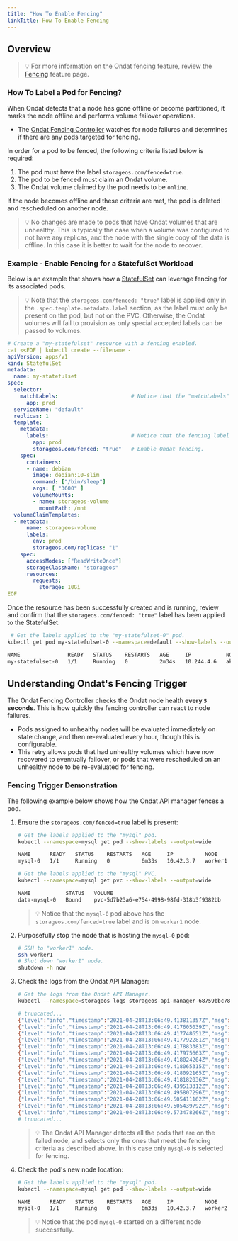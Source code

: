 ```yaml
---
title: "How To Enable Fencing"
linkTitle: How To Enable Fencing
---
```


## Overview

> 💡 For more information on the Ondat fencing feature, review the [Fencing](/docs/concepts/fencing) feature page.

### How To Label a Pod for Fencing?

When Ondat detects that a node has gone offline or become partitioned, it marks the node offline and performs volume failover operations.

- The [Ondat Fencing Controller](https://github.com/storageos/api-manager/tree/master/controllers/fencer) watches for node failures and determines if there are any pods targeted for fencing.

In order for a pod to be fenced, the following criteria listed below is required:

1. The pod must have the label `storageos.com/fenced=true`.
1. The pod to be fenced must claim an Ondat volume.
1. The Ondat volume claimed by the pod needs to be `online`.

If the node becomes offline and these criteria are met, the pod is deleted and rescheduled on another node.

> 💡 No changes are made to pods that have Ondat volumes that are unhealthy. This is typically the case when a volume was configured to not have any replicas, and the node with the single copy of the data is offline. In this case it is better to wait for the node to recover.

### Example - Enable Fencing for a StatefulSet Workload

Below is an example that shows how a [StatefulSet](https://kubernetes.io/docs/concepts/workloads/controllers/statefulset/) can leverage fencing for its associated pods.

> 💡 Note that the `storageos.com/fenced: "true"` label is applied only in the `.spec.template.metadata.label` section, as the label must only be present on the pod, but not on the PVC. Otherwise, the Ondat volumes will fail to provision as only special accepted labels can be passed to volumes.

```yaml
# Create a "my-statefulset" resource with a fencing enabled. 
cat <<EOF | kubectl create --filename -
apiVersion: apps/v1
kind: StatefulSet
metadata:
  name: my-statefulset
spec:
  selector:
    matchLabels:                       # Notice that the "matchLabels" does NOT have the fencing label.
      app: prod
  serviceName: "default"
  replicas: 1
  template:
    metadata:
      labels:                          # Notice that the fencing label IS PRESENT here.
        app: prod
        storageos.com/fenced: "true"   # Enable Ondat fencing.
    spec:
      containers:
      - name: debian
        image: debian:10-slim
        command: ["/bin/sleep"]
        args: [ "3600" ]
        volumeMounts:
        - name: storageos-volume
          mountPath: /mnt
  volumeClaimTemplates:
  - metadata:
      name: storageos-volume
      labels:
        env: prod
        storageos.com/replicas: "1"
    spec:
      accessModes: ["ReadWriteOnce"]
      storageClassName: "storageos"
      resources:
        requests:
          storage: 10Gi
EOF
```

Once the resource has been successfully created and is running, review and confirm that the `storageos.com/fenced: "true"` label has been applied to the StatefulSet.

```bash
 # Get the labels applied to the "my-statefulset-0" pod.
kubectl get pod my-statefulset-0 --namespace=default --show-labels --output=wide

NAME               READY   STATUS    RESTARTS   AGE     IP           NODE                              NOMINATED NODE   READINESS GATES   LABELS
my-statefulset-0   1/1     Running   0          2m34s   10.244.4.6   aks-storage-41375452-vmss000001   <none>           <none>            app=prod,controller-revision-hash=my-statefulset-d7dc867bf,statefulset.kubernetes.io/pod-name=my-statefulset-0,storageos.com/fenced=true
```

## Understanding Ondat's Fencing Trigger

The Ondat Fencing Controller checks the Ondat node health **every `5` seconds**. This is how quickly the fencing controller can react to node failures.

- Pods assigned to unhealthy nodes will be evaluated immediately on state change, and then re-evaluated every hour, though this is configurable.
- This retry allows pods that had unhealthy volumes which have now recovered to eventually failover, or pods that were rescheduled on an unhealthy node to be re-evaluated for fencing.

### Fencing Trigger Demonstration

The following example below shows how the Ondat API manager fences a pod.

1. Ensure the `storageos.com/fenced=true` label is present:

    ```bash
    # Get the labels applied to the "mysql" pod.
    kubectl --namespace=mysql get pod --show-labels --output=wide
    
    NAME      READY   STATUS    RESTARTS   AGE     IP          NODE             NOMINATED NODE   READINESS GATES   LABELS
    mysql-0   1/1     Running   0          6m33s   10.42.3.7   worker1   <none>           <none>            app=mysql,controller-revision-hash=mysql-799fd74b87,env=prod,statefulset.kubernetes.io/pod-name=mysql-0,storageos.com/fenced=true

    # Get the labels applied to the "mysql" PVC.
    kubectl --namespace=mysql get pvc --show-labels --output=wide
    
    NAME           STATUS   VOLUME                                     CAPACITY   ACCESS MODES   STORAGECLASS   AGE   VOLUMEMODE   LABELS
    data-mysql-0   Bound    pvc-5d7b23a6-e754-4998-98fd-318b3f9382bb   5Gi        RWO            storageos      19m   Filesystem   app=mysql,env=prod,storageos.com/replicas=1
    ```

    > 💡 Notice that the `mysql-0` pod above has the `storageos.com/fenced=true` label and is on `worker1` node.

1. Purposefully stop the node that is hosting the `mysql-0` pod:

    ```bash
    # SSH to "worker1" node.
    ssh worker1
    # Shut down "worker1" node.
    shutdown -h now
    ```

1. Check the logs from the Ondat API Manager:

    ```bash
    # Get the logs from the Ondat API Manager.
    kubectl --namespace=storageos logs storageos-api-manager-68759bbc78-7l5fw
    
    # truncated...
    {"level":"info","timestamp":"2021-04-28T13:06:49.413811357Z","msg":"skipping pod without storageos.com/fenced=true label set","name":"nginx-ingress-controller-xbqjf","namespace":"ingress-nginx"}
    {"level":"info","timestamp":"2021-04-28T13:06:49.417605039Z","msg":"skipping pod without storageos.com/fenced=true label set","name":"storageos-api-manager-68759bbc78-7l5fw","namespace":"storageos"}
    {"level":"info","timestamp":"2021-04-28T13:06:49.417748651Z","msg":"skipping pod without storageos.com/fenced=true label set","name":"coredns-7c5566588d-8g5xq","namespace":"storageos"}
    {"level":"info","timestamp":"2021-04-28T13:06:49.417792281Z","msg":"skipping pod without storageos.com/fenced=true label set","name":"metrics-server-6b55c64f86-cnwtk","namespace":"storageos"}
    {"level":"info","timestamp":"2021-04-28T13:06:49.417883383Z","msg":"skipping pod without storageos.com/fenced=true label set","name":"default-http-backend-67cf578fc4-w8sm4","namespace":"ingress-nginx"}
    {"level":"info","timestamp":"2021-04-28T13:06:49.417975663Z","msg":"skipping pod without storageos.com/fenced=true label set","name":"coredns-autoscaler-65bfc8d47d-ph6pn","namespace":"storageos"}
    {"level":"info","timestamp":"2021-04-28T13:06:49.418024204Z","msg":"skipping pod without storageos.com/fenced=true label set","name":"canal-stzdv","namespace":"storageos"}
    {"level":"info","timestamp":"2021-04-28T13:06:49.418065315Z","msg":"skipping pod without storageos.com/fenced=true label set","name":"storageos-etcd-2hkff82fq2","namespace":"storageos-etcd"}
    {"level":"info","timestamp":"2021-04-28T13:06:49.418092165Z","msg":"skipping pod without storageos.com/fenced=true label set","name":"storageos-daemonset-6zrkk","namespace":"storageos"}
    {"level":"info","timestamp":"2021-04-28T13:06:49.418182036Z","msg":"skipping pod without storageos.com/fenced=true label set","name":"cattle-node-agent-sjspk","namespace":"cattle-system"}
    {"level":"info","timestamp":"2021-04-28T13:06:49.439513312Z","msg":"pod has fenced label set and volume(s) still healthy after node failure, proceeding with fencing","pod":"mysql-0","namespace":"mysql"}
    {"level":"info","timestamp":"2021-04-28T13:06:49.495807296Z","msg":"pod deleted","pod":"mysql-0","namespace":"mysql"}
    {"level":"info","timestamp":"2021-04-28T13:06:49.505411162Z","msg":"volume attachment deleted","pod":"mysql-0","namespace":"mysql","pvc":"data-mysql-0","va":"csi-c2b44cee5a647e20d77e0e217dfaec07afd592eae57bcccc09b3447de653ae8c","node":"worker1"}
    {"level":"info","timestamp":"2021-04-28T13:06:49.505439792Z","msg":"fenced pod"}
    {"level":"info","timestamp":"2021-04-28T13:06:49.573478266Z","msg":"set scheduler","scheduler":"storageos-scheduler","pod":"mysql/mysql-0"}
    # truncated...
    ```

    > 💡 The Ondat API Manager detects all the pods that are on the failed node, and selects only the ones that meet the fencing criteria as described above. In this case only `mysql-0` is selected for fencing.

1. Check the pod's new node location:

    ```bash
    # Get the labels applied to the "mysql" pod.
    kubectl --namespace=mysql get pod --show-labels --output=wide
    
    NAME      READY   STATUS    RESTARTS   AGE     IP          NODE             NOMINATED NODE   READINESS GATES   LABELS
    mysql-0   1/1     Running   0          6m33s   10.42.3.7   worker2   <none>           <none>            app=mysql,controller-revision-hash=mysql-799fd74b87,env=prod,statefulset.kubernetes.io/pod-name=mysql-0,storageos.com/fenced=true
    ```

    > 💡 Notice that the pod `mysql-0` started on a different node successfully.
